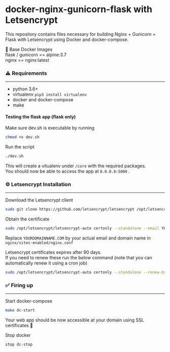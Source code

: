 # docker-nginx-gunicorn-flask with Letsencrypt   

This repository contains files necessary for building Nginx + Gunicorn + Flask with Letsencrypt using Docker and docker-compose.     

📎 Base Docker Images   
flask / gunicorn == alpine:3.7  
nginx == nginx:latest  

### ⚠️ Requirements
---

* python 3.6+   
* virtualenv `pip3 install virtualenv`  
* docker and docker-compose   
* make  


#### Testing the flask app (flask only)   
Make sure dev.sh is executable by running   
```sh
chmod +x dev.sh
```

Run the script  
```sh
./dev.sh
```

This will create a vitualenv under `/core` with the required packages.   
You should now be able to access the app at `0.0.0.0:5000` .   


### ⚙️ Letsencrypt Installation
---
Download the Letsencrypt client  
```sh
sudo git clone https://github.com/letsencrypt/letsencrypt /opt/letsencrypt
```

Obtain the certificate
```sh
sudo /opt/letsencrypt/letsencrypt-auto certonly --standalone --email YOUREMAIL@EMAIL.COM -d YOURDOMAINNAME.COM
```

Replace `YOURDOMAINNAME.COM` by your actual email and domain name in `nginx/sites-enabled/nginx.conf`   

Letsencrypt certificates expires after 90 days.  
If you need to renew these run the below command (note that you can automatically renew it using a cron job)
```sh
sudo /opt/letsencrypt/letsencrypt-auto certonly --standalone --renew-by-default --email YOUREMAIL@EMAIL.COM -d YOURDOMAINNAME.COM
```


### ✅ Firing up   
---
Start docker-compose
```sh
make dc-start
```
Your web app should be now accessible at your domain using SSL certificates 🎉

Stop docker
```sh
stop dc-stop
``` 

